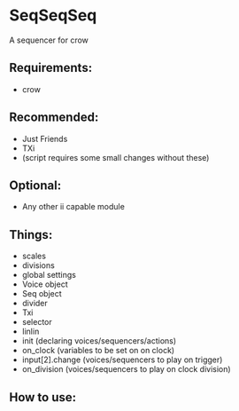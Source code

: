 # SeqSeqSeq
A sequencer for crow

## Requirements:
- crow

## Recommended:
- Just Friends
- TXi
- (script requires some small changes without these)

## Optional:
- Any other ii capable module

## Things:
- scales
- divisions
- global settings
- Voice object
- Seq object
- divider
- Txi
- selector
- linlin
- init (declaring voices/sequencers/actions)
- on_clock (variables to be set on on clock)
- input[2].change (voices/sequencers to play on trigger)
- on_division (voices/sequencers to play on clock division)

## How to use:

